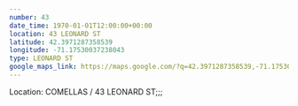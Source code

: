 ```yaml
---
number: 43
date_time: 1970-01-01T12:00:00+00:00
location: 43 LEONARD ST
latitude: 42.3971287358539
longitude: -71.17530037238043
type: LEONARD ST
google_maps_link: https://maps.google.com/?q=42.3971287358539,-71.17530037238043
---
```


Location: COMELLAS / 43 LEONARD ST;;;
